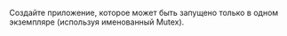 Создайте приложение, которое может быть запущено только в одном экземпляре (используя именованный Mutex). 
